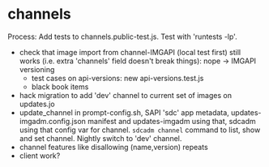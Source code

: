 
# channels

Process: Add tests to channels.public-test.js. Test with 'runtests -lp'.

- check that image import from channel-IMGAPI (local test first) still works
  (i.e. extra 'channels' field doesn't break things): nope -> IMGAPI versioning
    - test cases on api-versions: new api-versions.test.js
    - black book items
- hack migration to add 'dev' channel to current set of images on updates.jo
- update_channel in prompt-config.sh, SAPI 'sdc' app metadata,
  updates-imgadm.config.json manifest and updates-imgadm using that,
  sdcadm using that config var for channel. `sdcadm channel` command to list,
  show and set channel. Nightly switch to 'dev' channel.
- channel features like disallowing (name,version) repeats
- client work?
